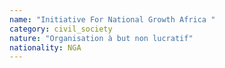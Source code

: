 ```yaml
---
name: "Initiative For National Growth Africa "
category: civil_society
nature: "Organisation à but non lucratif"
nationality: NGA
---
```

    